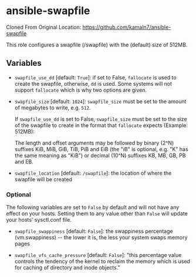 ansible-swapfile
================

Cloned From Original Location: https://github.com/kamaln7/ansible-swapfile

This role configures a swapfile (/swapfile) with the (default) size of 512MB.

## Variables

* `swapfile_use_dd` [default: `True`]: if set to False, `fallocate` is used to create the swapfile, otherwise, `dd` is used. Some systems will not support `fallocate` which is why two options are given.

* `swapfile_size` [default: `1024`]: `swapfile_size` must be set to the amount of megabytes to write, e.g. `512`.

    If `swapfile_use_dd` is set to False, `swapfile_size` must be set to the size of the swapfile to create in the format that `fallocate` expects (Example: 512MB):

    The  length and offset arguments may be followed by binary (2^N) suffixes KiB, MiB, GiB, TiB, PiB and EiB (the "iB" is optional, e.g. "K" has the same meaning as "KiB") or decimal (10^N) suffixes KB, MB, GB, PB and EB.

* `swapfile_location` [default: `/swapfile`]: the location of where the swapfile will be created

### Optional

The following variables are set to `False` by default and will not have any effect on your hosts. Setting them to any value other than `False` will update your hosts' sysctl.conf file.

* `swapfile_swappiness` [default: `False`]: the swappiness percentage (vm.swappiness) -- the lower it is, the less your system swaps memory pages

* `swapfile_vfs_cache_pressure` [default: `False`]: "this percentage value controls the tendency of the kernel to reclaim the memory which is used for caching of directory and inode objects."
